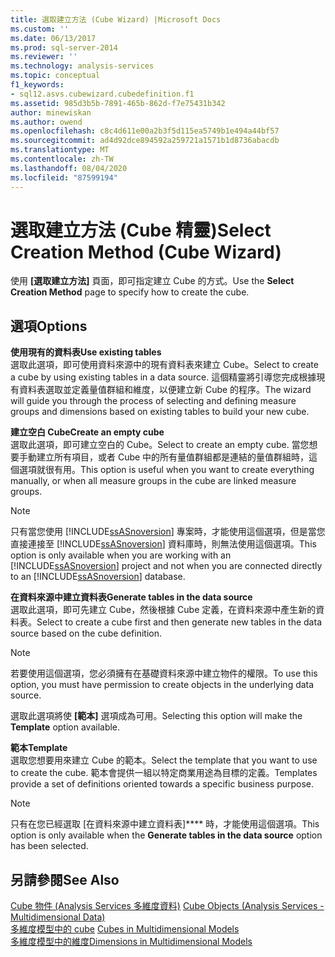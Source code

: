 ```yaml
---
title: 選取建立方法 (Cube Wizard) |Microsoft Docs
ms.custom: ''
ms.date: 06/13/2017
ms.prod: sql-server-2014
ms.reviewer: ''
ms.technology: analysis-services
ms.topic: conceptual
f1_keywords:
- sql12.asvs.cubewizard.cubedefinition.f1
ms.assetid: 985d3b5b-7891-465b-862d-f7e75431b342
author: minewiskan
ms.author: owend
ms.openlocfilehash: c8c4d611e00a2b3f5d115ea5749b1e494a44bf57
ms.sourcegitcommit: ad4d92dce894592a259721a1571b1d8736abacdb
ms.translationtype: MT
ms.contentlocale: zh-TW
ms.lasthandoff: 08/04/2020
ms.locfileid: "87599194"
---
```

# <a name="select-creation-method-cube-wizard"></a><span data-ttu-id="6f25f-102">選取建立方法 (Cube 精靈)</span><span class="sxs-lookup"><span data-stu-id="6f25f-102">Select Creation Method (Cube Wizard)</span></span>
  <span data-ttu-id="6f25f-103">使用 **[選取建立方法]** 頁面，即可指定建立 Cube 的方式。</span><span class="sxs-lookup"><span data-stu-id="6f25f-103">Use the **Select Creation Method** page to specify how to create the cube.</span></span>  
  
## <a name="options"></a><span data-ttu-id="6f25f-104">選項</span><span class="sxs-lookup"><span data-stu-id="6f25f-104">Options</span></span>  
 <span data-ttu-id="6f25f-105">**使用現有的資料表**</span><span class="sxs-lookup"><span data-stu-id="6f25f-105">**Use existing tables**</span></span>  
 <span data-ttu-id="6f25f-106">選取此選項，即可使用資料來源中的現有資料表來建立 Cube。</span><span class="sxs-lookup"><span data-stu-id="6f25f-106">Select to create a cube by using existing tables in a data source.</span></span> <span data-ttu-id="6f25f-107">這個精靈將引導您完成根據現有資料表選取並定義量值群組和維度，以便建立新 Cube 的程序。</span><span class="sxs-lookup"><span data-stu-id="6f25f-107">The wizard will guide you through the process of selecting and defining measure groups and dimensions based on existing tables to build your new cube.</span></span>  
  
 <span data-ttu-id="6f25f-108">**建立空白 Cube**</span><span class="sxs-lookup"><span data-stu-id="6f25f-108">**Create an empty cube**</span></span>  
 <span data-ttu-id="6f25f-109">選取此選項，即可建立空白的 Cube。</span><span class="sxs-lookup"><span data-stu-id="6f25f-109">Select to create an empty cube.</span></span> <span data-ttu-id="6f25f-110">當您想要手動建立所有項目，或者 Cube 中的所有量值群組都是連結的量值群組時，這個選項就很有用。</span><span class="sxs-lookup"><span data-stu-id="6f25f-110">This option is useful when you want to create everything manually, or when all measure groups in the cube are linked measure groups.</span></span>  
  
> [!NOTE]  
>  <span data-ttu-id="6f25f-111">只有當您使用 [!INCLUDE[ssASnoversion](../includes/ssasnoversion-md.md)] 專案時，才能使用這個選項，但是當您直接連接至 [!INCLUDE[ssASnoversion](../includes/ssasnoversion-md.md)] 資料庫時，則無法使用這個選項。</span><span class="sxs-lookup"><span data-stu-id="6f25f-111">This option is only available when you are working with an [!INCLUDE[ssASnoversion](../includes/ssasnoversion-md.md)] project and not when you are connected directly to an [!INCLUDE[ssASnoversion](../includes/ssasnoversion-md.md)] database.</span></span>  
  
 <span data-ttu-id="6f25f-112">**在資料來源中建立資料表**</span><span class="sxs-lookup"><span data-stu-id="6f25f-112">**Generate tables in the data source**</span></span>  
 <span data-ttu-id="6f25f-113">選取此選項，即可先建立 Cube，然後根據 Cube 定義，在資料來源中產生新的資料表。</span><span class="sxs-lookup"><span data-stu-id="6f25f-113">Select to create a cube first and then generate new tables in the data source based on the cube definition.</span></span>  
  
> [!NOTE]  
>  <span data-ttu-id="6f25f-114">若要使用這個選項，您必須擁有在基礎資料來源中建立物件的權限。</span><span class="sxs-lookup"><span data-stu-id="6f25f-114">To use this option, you must have permission to create objects in the underlying data source.</span></span>  
  
 <span data-ttu-id="6f25f-115">選取此選項將使 **[範本]** 選項成為可用。</span><span class="sxs-lookup"><span data-stu-id="6f25f-115">Selecting this option will make the **Template** option available.</span></span>  
  
 <span data-ttu-id="6f25f-116">**範本**</span><span class="sxs-lookup"><span data-stu-id="6f25f-116">**Template**</span></span>  
 <span data-ttu-id="6f25f-117">選取您想要用來建立 Cube 的範本。</span><span class="sxs-lookup"><span data-stu-id="6f25f-117">Select the template that you want to use to create the cube.</span></span> <span data-ttu-id="6f25f-118">範本會提供一組以特定商業用途為目標的定義。</span><span class="sxs-lookup"><span data-stu-id="6f25f-118">Templates provide a set of definitions oriented towards a specific business purpose.</span></span>  
  
> [!NOTE]  
>  <span data-ttu-id="6f25f-119">只有在您已經選取 [在資料來源中建立資料表]\*\*\*\* 時，才能使用這個選項。</span><span class="sxs-lookup"><span data-stu-id="6f25f-119">This option is only available when the **Generate tables in the data source** option has been selected.</span></span>  
  
## <a name="see-also"></a><span data-ttu-id="6f25f-120">另請參閱</span><span class="sxs-lookup"><span data-stu-id="6f25f-120">See Also</span></span>  
 <span data-ttu-id="6f25f-121">[Cube 物件 &#40;Analysis Services 多維度資料&#41;](multidimensional-models-olap-logical-cube-objects/cube-objects-analysis-services-multidimensional-data.md) </span><span class="sxs-lookup"><span data-stu-id="6f25f-121">[Cube Objects &#40;Analysis Services - Multidimensional Data&#41;](multidimensional-models-olap-logical-cube-objects/cube-objects-analysis-services-multidimensional-data.md) </span></span>  
 <span data-ttu-id="6f25f-122">[多維度模型中的 cube](multidimensional-models/cubes-in-multidimensional-models.md) </span><span class="sxs-lookup"><span data-stu-id="6f25f-122">[Cubes in Multidimensional Models](multidimensional-models/cubes-in-multidimensional-models.md) </span></span>  
 [<span data-ttu-id="6f25f-123">多維度模型中的維度</span><span class="sxs-lookup"><span data-stu-id="6f25f-123">Dimensions in Multidimensional Models</span></span>](multidimensional-models/dimensions-in-multidimensional-models.md)  
  
  
